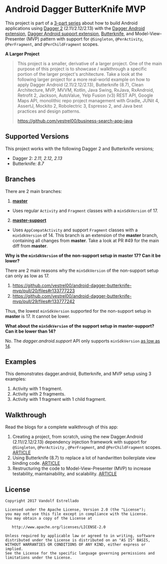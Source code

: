 # Android Dagger ButterKnife MVP

This project is part of a 
[3-part series](https://proandroiddev.com/how-to-android-dagger-2-10-2-11-butterknife-mvp-part-1-eb0f6b970fd) 
about how to build Android applications using 
[Dagger 2](https://github.com/google/dagger) (2.11/2.12/2.13) with the 
[Dagger Android extension](https://github.com/google/dagger/tree/master/java/dagger/android), 
[Dagger Android support extension](https://github.com/google/dagger/tree/master/java/dagger/android/support), 
[Butterknife](https://github.com/JakeWharton/butterknife), and Model-View-Presenter (MVP) pattern 
with support for `@Singleton`, `@PerActivity`, `@PerFragment`, and `@PerChildFragment` scopes.

**A Larger Project**

> This project is a smaller, derivative of a larger project. One of the main purpose of this project 
is to showcase / walkthrough a specific portion of the larger project's architecture. Take a look at
the following larger project for a more real-world example on how to apply Dagger Android (2.11/2.12/2.13), 
Butterknife (8.7), Clean Architecture, MVP, MVVM, Kotlin, Java Swing, RxJava, RxAndroid, Retrofit 2, 
Jackson, AutoValue, Yelp Fusion (v3) REST API, Google Maps API, monolithic repo project management 
with Gradle, JUNit 4, AssertJ, Mockito 2, Robolectric 3, Espresso 2, and Java best practices and
design patterns.
>
> https://github.com/vestrel00/business-search-app-java

## Supported Versions

This project works with the following Dagger 2 and Butterknife versions;

- Dagger 2: *2.11, 2.12, 2.13*
- Butterknife: *8.7*

## Branches

There are 2 main branches:

1. [**master**](https://github.com/vestrel00/android-dagger-butterknife-mvp/tree/master)

  - Uses regular `Activity` and `Fragment` classes with a `minSdkVersion` of 17.

2. [**master-support**](https://github.com/vestrel00/android-dagger-butterknife-mvp/tree/master-support)

  - Uses `AppCompatActivity` and support `Fragment` classes with a `minSdkVersion` of 14. 
    This branch is an extension of the **master** branch, containing all changes from **master**. 
    Take a look at PR #49 for the main diff from **master**.

**Why is the `minSdkVersion` of the non-support setup in master 17? Can it be lower?**

There are 2 main reasons why the `minSdkVersion` of the non-support setup can only as low as 17.

1. https://github.com/vestrel00/android-dagger-butterknife-mvp/pull/20/files#r133777223
2. https://github.com/vestrel00/android-dagger-butterknife-mvp/pull/29/files#r133777242

Thus, the lowest `minSdkVersion` supported for the non-support setup in **master** is 17. 
It cannot be lower.

**What about the `minSdkVersion` of the support setup in master-support? Can it be lower than 14?**

No. The *dagger.android.support* API only supports `minSdkVersion` 
[as low as 14](https://github.com/vestrel00/android-dagger-butterknife-mvp/pull/49/files#r133043880).

## Examples

This demonstrates dagger.android, Butterknife, and MVP setup using 3 examples:

1. Activity with 1 fragment.
2. Activity with 2 fragments.
3. Activity with 1 fragment with 1 child fragment.

## Walkthrough

Read the blogs for a complete walkthrough of this app:

1. Creating a project, from scratch, using the new Dagger.Android (2.11//2.12/2.13) dependency injection 
   framework with support for `@Singleton`, `@PerActivity` , `@PerFragment`, and `@PerChildFragment` scopes. 
   [ARTICLE](https://proandroiddev.com/how-to-android-dagger-2-10-2-11-butterknife-mvp-part-1-eb0f6b970fd)
2. Using Butterknife (8.7) to replace a lot of handwritten boilerplate view binding code. 
   [ARTICLE](https://proandroiddev.com/how-to-android-dagger-2-10-2-11-butterknife-mvp-part-2-6eaf60965df7)
3. Restructuring the code to Model-View-Presenter (MVP) to increase testability, maintainability, 
   and scalability.
   [ARTICLE](https://proandroiddev.com/how-to-android-dagger-2-10-2-11-butterknife-mvp-part-3-ed5acf40eb19)

## License

    Copyright 2017 Vandolf Estrellado
    
    Licensed under the Apache License, Version 2.0 (the "License");
    you may not use this file except in compliance with the License.
    You may obtain a copy of the License at
    
       http://www.apache.org/licenses/LICENSE-2.0
    
    Unless required by applicable law or agreed to in writing, software
    distributed under the License is distributed on an "AS IS" BASIS,
    WITHOUT WARRANTIES OR CONDITIONS OF ANY KIND, either express or implied.
    See the License for the specific language governing permissions and
    limitations under the License.
